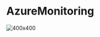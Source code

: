 # AzureMonitoring

![400x400](https://github.com/RobvandeVijver/AzureMonitoring/assets/70525093/31bc55cb-72ab-45a1-ac53-fd31c2680d9a)
